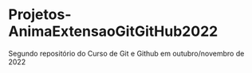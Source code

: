 # Projetos-AnimaExtensaoGitGitHub2022
Segundo repositório do Curso de Git e Github em outubro/novembro de 2022
